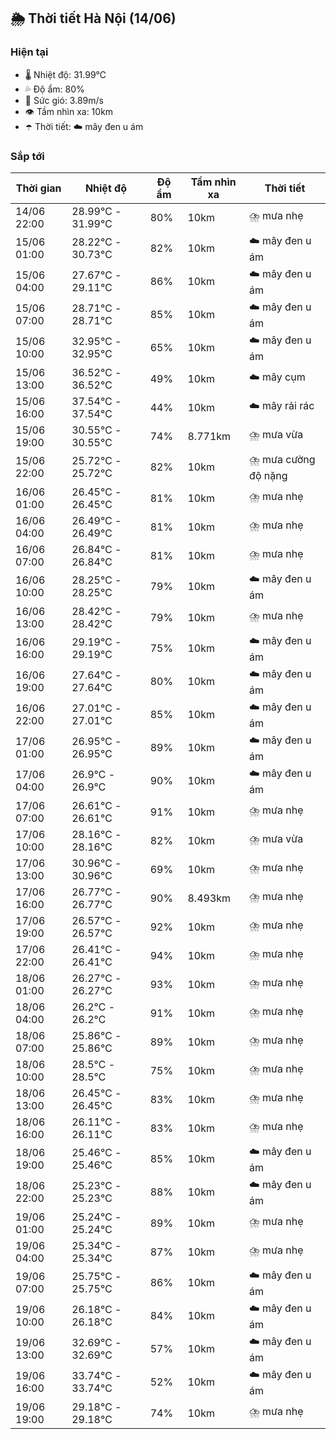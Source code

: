 ## 🌦️ Thời tiết Hà Nội (14/06)

### Hiện tại

- 🌡️ Nhiệt độ: 31.99℃
- 💦 Độ ẩm: 80%
- 💨 Sức gió: 3.89m/s
- 👁️ Tầm nhìn xa: 10km
- ☂️ Thời tiết: ☁️ mây đen u ám

### Sắp tới

| Thời gian | Nhiệt độ | Độ ẩm | Tầm nhìn xa | Thời tiết |
| --- | --- | --- | --- | --- |
| 14/06 22:00 | 28.99℃ - 31.99℃ | 80% | 10km | ⛈️ mưa nhẹ |
| 15/06 01:00 | 28.22℃ - 30.73℃ | 82% | 10km | ☁️ mây đen u ám |
| 15/06 04:00 | 27.67℃ - 29.11℃ | 86% | 10km | ☁️ mây đen u ám |
| 15/06 07:00 | 28.71℃ - 28.71℃ | 85% | 10km | ☁️ mây đen u ám |
| 15/06 10:00 | 32.95℃ - 32.95℃ | 65% | 10km | ☁️ mây đen u ám |
| 15/06 13:00 | 36.52℃ - 36.52℃ | 49% | 10km | ☁️ mây cụm |
| 15/06 16:00 | 37.54℃ - 37.54℃ | 44% | 10km | ☁️ mây rải rác |
| 15/06 19:00 | 30.55℃ - 30.55℃ | 74% | 8.771km | ⛈️ mưa vừa |
| 15/06 22:00 | 25.72℃ - 25.72℃ | 82% | 10km | ⛈️ mưa cường độ nặng |
| 16/06 01:00 | 26.45℃ - 26.45℃ | 81% | 10km | ⛈️ mưa nhẹ |
| 16/06 04:00 | 26.49℃ - 26.49℃ | 81% | 10km | ⛈️ mưa nhẹ |
| 16/06 07:00 | 26.84℃ - 26.84℃ | 81% | 10km | ⛈️ mưa nhẹ |
| 16/06 10:00 | 28.25℃ - 28.25℃ | 79% | 10km | ☁️ mây đen u ám |
| 16/06 13:00 | 28.42℃ - 28.42℃ | 79% | 10km | ⛈️ mưa nhẹ |
| 16/06 16:00 | 29.19℃ - 29.19℃ | 75% | 10km | ☁️ mây đen u ám |
| 16/06 19:00 | 27.64℃ - 27.64℃ | 80% | 10km | ☁️ mây đen u ám |
| 16/06 22:00 | 27.01℃ - 27.01℃ | 85% | 10km | ☁️ mây đen u ám |
| 17/06 01:00 | 26.95℃ - 26.95℃ | 89% | 10km | ☁️ mây đen u ám |
| 17/06 04:00 | 26.9℃ - 26.9℃ | 90% | 10km | ☁️ mây đen u ám |
| 17/06 07:00 | 26.61℃ - 26.61℃ | 91% | 10km | ⛈️ mưa nhẹ |
| 17/06 10:00 | 28.16℃ - 28.16℃ | 82% | 10km | ⛈️ mưa vừa |
| 17/06 13:00 | 30.96℃ - 30.96℃ | 69% | 10km | ⛈️ mưa nhẹ |
| 17/06 16:00 | 26.77℃ - 26.77℃ | 90% | 8.493km | ⛈️ mưa nhẹ |
| 17/06 19:00 | 26.57℃ - 26.57℃ | 92% | 10km | ⛈️ mưa nhẹ |
| 17/06 22:00 | 26.41℃ - 26.41℃ | 94% | 10km | ⛈️ mưa nhẹ |
| 18/06 01:00 | 26.27℃ - 26.27℃ | 93% | 10km | ⛈️ mưa nhẹ |
| 18/06 04:00 | 26.2℃ - 26.2℃ | 91% | 10km | ⛈️ mưa nhẹ |
| 18/06 07:00 | 25.86℃ - 25.86℃ | 89% | 10km | ⛈️ mưa nhẹ |
| 18/06 10:00 | 28.5℃ - 28.5℃ | 75% | 10km | ⛈️ mưa nhẹ |
| 18/06 13:00 | 26.45℃ - 26.45℃ | 83% | 10km | ⛈️ mưa nhẹ |
| 18/06 16:00 | 26.11℃ - 26.11℃ | 83% | 10km | ⛈️ mưa nhẹ |
| 18/06 19:00 | 25.46℃ - 25.46℃ | 85% | 10km | ☁️ mây đen u ám |
| 18/06 22:00 | 25.23℃ - 25.23℃ | 88% | 10km | ☁️ mây đen u ám |
| 19/06 01:00 | 25.24℃ - 25.24℃ | 89% | 10km | ⛈️ mưa nhẹ |
| 19/06 04:00 | 25.34℃ - 25.34℃ | 87% | 10km | ⛈️ mưa nhẹ |
| 19/06 07:00 | 25.75℃ - 25.75℃ | 86% | 10km | ☁️ mây đen u ám |
| 19/06 10:00 | 26.18℃ - 26.18℃ | 84% | 10km | ☁️ mây đen u ám |
| 19/06 13:00 | 32.69℃ - 32.69℃ | 57% | 10km | ☁️ mây đen u ám |
| 19/06 16:00 | 33.74℃ - 33.74℃ | 52% | 10km | ☁️ mây đen u ám |
| 19/06 19:00 | 29.18℃ - 29.18℃ | 74% | 10km | ⛈️ mưa nhẹ |
